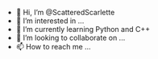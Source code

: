 - 👋 Hi, I’m @ScatteredScarlette
- 👀 I’m interested in ...
- 🌱 I’m currently learning Python and C++
- 💞️ I’m looking to collaborate on ...
- 📫 How to reach me ...

<!---
ScatteredScarlette/ScatteredScarlette is a ✨ special ✨ repository because its `README.md` (this file) appears on your GitHub profile.
You can click the Preview link to take a look at your changes.
--->

